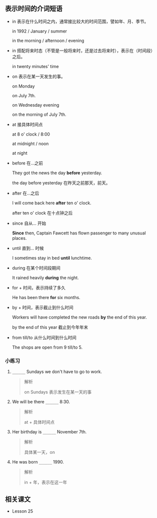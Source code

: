 

## 表示时间的介词短语

- in 表示在什么时间之内，通常接比较大的时间范围，譬如年、月、季节。

  in 1992 / January / summer

  in the morning / afternoon / evening



- in 搭配将来时态（不管是一般将来时，还是过去将来时），表示在（时间段）之后。

  in twenty minutes' time



- on 表示在某一天发生的事。

  on Monday

  on July 7th.

  on Wednesday evening

  on the morning of July 7th.



- at 接具体时间点

  at 8 o' clock / 8:00

  at midnight / noon

  at night



- before 在...之前

  They got the news the day **before** yesterday.

  the day before yesterday 在昨天之前那天，前天。



- after 在...之后

  I will come back here **after** ten o' clock.

  after ten o' clock 在十点钟之后



- since 自从... 开始

  **Since** then, Captain Fawcett has flown passenger to many unusual places.



- until 直到... 时候

  I sometimes stay in bed **until** lunchtime.



- during 在某个时间段期间

  It rained heavily **during** the night.



- for + 时间，表示持续了多久

  He has been there **for** six months.



- by + 时间，表示截止到什么时间

  Workers will have completed the new roads **by** the end of this year.

  by the end of this year 截止到今年年末



- from till/to 从什么时间到什么时间

  The shops are open from 9 till/to 5.



### 小练习

1. `______` Sundays we don't have to go to work.

   > 解析
   >
   > on Sundays 表示发生在某一天的事
   >
   
2. We will be there `______` 8:30.

   > 解析
   >
   > at + 具体时间点

3. Her birthday is  `______` November 7th.

   > 解析
   >
   > 具体某一天，on

4. He was born  `______` 1990.

   > 解析
   >
   > in + 年，表示在这一年



## 相关课文

- Lesson 25